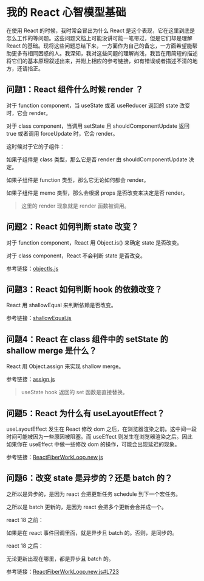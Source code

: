 # 我的 React 心智模型基础

在使用 React 的时候，我时常会冒出为什么 React 是这个表现，它在这里到底是怎么工作的等问题。这些问题文档上可能没讲可能一笔带过，但是它们却是理解 React 的基础。现将这些问题总结下来，一方面作为自己的备忘，一方面希望能帮助更多有相同困惑的人。我深知，我对这些问题的理解尚浅，我旨在用简短的描述将它们的基本原理叙述出来，并附上相应的参考链接，如有错误或者描述不清的地方，还请指正。

## 问题1：React 组件什么时候 render ？

对于 function component，当 useState 或者 useReducer 返回的 state 改变时，它会 render。

对于 class component，当调用 setState 且 shouldComponentUpdate 返回 true 或者调用 forceUpdate 时，它会 render。

这时候对于它的子组件：

如果子组件是 class 类型，那么它是否 render 由 shouldComponentUpdate 决定。

如果子组件是 function 类型，那么它无论如何都会 render。

如果子组件是 memo 类型，那么会根据 props 是否改变来决定是否 render。

> 这里的 render 现象就是 render 函数被调用。

## 问题2：React 如何判断 state 改变？

对于 function component，React 用 Object.is() 来确定 state 是否改变。

对于 class component，React 不会判断 state 是否改变。

参考链接：[objectIs.js](https://github.com/facebook/react/blob/main/packages/shared/objectIs.js)

## 问题3：React 如何判断 hook 的依赖改变？

React 用 shallowEqual 来判断依赖是否改变。

参考链接：[shallowEqual.js](https://github.com/facebook/react/blob/main/packages/shared/shallowEqual.js)


## 问题4：React 在 class 组件中的 setState 的 shallow merge 是什么？

React 用 Object.assign 来实现 shallow merge。

参考链接：[assign.js](https://github.com/facebook/react/blob/main/packages/shared/assign.js)

> useState hook 返回的 set 函数是直接替换。

## 问题5：React 为什么有 useLayoutEffect？

useLayoutEffect 发生在 React 修改 dom 之后，在浏览器渲染之前。这中间一段时间可能被因为一些原因被阻塞。而 useEffect 则发生在浏览器渲染之后。因此如果你在 useEffect 中做一些修改 dom 的操作，可能会出现延迟的现象。

参考链接：[ReactFiberWorkLoop.new.js](https://github.com/facebook/react/blob/main/packages/react-reconciler/src/ReactFiberWorkLoop.new.js)

## 问题6：改变 state 是异步的？还是 batch 的？

之所以是异步的，是因为 react 会把更新任务 schedule 到下一个宏任务。

之所以是 batch 更新的，是因为 react 会把多个更新会合并成一个。

react 18 之前：

如果是在 react 事件回调里面，就是异步且 batch 的。否则，是同步的。

react 18 之后：

无论更新出现在哪里，都是异步且 batch 的。

参考链接：[ReactFiberWorkLoop.new.js#L723](https://github.com/facebook/react/blob/2e0d86d22192ff0b13b71b4ad68fea46bf523ef6/packages/react-reconciler/src/ReactFiberWorkLoop.new.js#L723)
